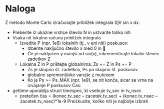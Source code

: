 # Naloga
Z metodo Monte Carlo izračunajte približek integrala 0∫𝜋 sin 𝑥 𝑑𝑥.
- Preberite iz ukazne vrstice število N in ustvarite toliko niti
- Vsaka nit lokalno računa približek integrala
    - Izvedite P (npr. 1e6) lokalnih (tj., v eni niti) poskusov:
        - Izberite naključno število x med 0 in 
        - Če je naključen y manjši od sin(x), inkrementirajte lokalni števec zadetkov Z
    - Lokalna Z in P prištejte globalnima: Zs += Z in Ps += P
        - Zs je skupno št. zadetkov, Ps pa skupno št. poskusov
        - globalne spremenljivke varujte z mutexom
        - Ko je Ps >= Ps_MAX (npr. 1e9), se nit konča, sicer se vrne na izvajanje P poskusov
Čas:
- gettime uporablja struct timespec, ki vsebuje tv_sec in tv_nsec
    - pretečen čas = (konec.tv_sec – zacetek.tv_sec) + (konec.tv_nsec – zacetek.tv_nsec)*1e-9
Preizkusite, koliko niti je najbolje izbrati